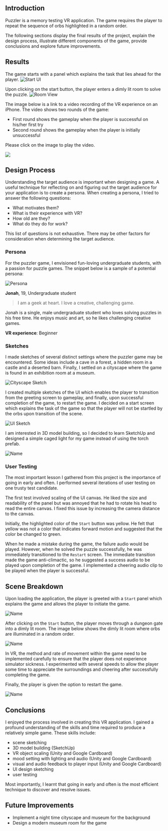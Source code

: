 ## Introduction
Puzzler is a memory testing VR application. The game requires the player to repeat the sequence of orbs highlighted in a random order.

The following sections display the final results of the project, explain the design process, illustrate different components of the game, provide conclusions and explore future improvements. 
 
## Results

The game starts with a panel which explains the task that lies ahead for the player.
![](media/vrstart.png?raw=true "Start UI")

Upon clicking on the start button, the player enters a dimly lit room to solve the puzzle.
![](media/vrroomviewcenter.png?raw=true "Room View")

The image below is a link to a video recording of the VR experience on an iPhone. The video shows two rounds of the game:
- First round shows the gameplay when the player is successful on his/her first try
- Second round shows the gameplay when the player is initially unsuccessful

Please click on the image to play the video.

[![](https://img.youtube.com/vi/pZc5vHyaPdE/0.jpg)](https://www.youtube.com/watch?v=pZc5vHyaPdE "VR Experience on iPhone")

## Design Process

Understanding the target audience is important when designing a game. A useful technique for reflecting on and figuring out the target audience for your application is to create a persona. When creating a persona, I tried to answer the following questions:
- What motivates them?
- What is their experience with VR?
- How old are they?
- What do they do for work?

This list of questions is not exhaustive. There may be other factors for consideration when determining the target audience.
 
### Persona

For the puzzler game, I envisioned fun-loving undergraduate students, with a passion for puzzle games. The snippet below is a sample of a potential persona:

![](media/persona.png?raw=true "Persona")

**Jonah**, 19, Undergraduate student

>I am a geek at heart. I love a creative, challenging game.

Jonah is a single, male undergraduate student who loves solving puzzles in his free time. He enjoys music and art, so he likes challenging creative games.

**VR experience**: Beginner

### Sketches

I made sketches of several distinct settings where the puzzler game may be encountered. Some ideas include a cave in a forest, a hidden room in a castle and a deserted barn. Finally, I settled on a cityscape where the game is found in an exhibition room at a museum.

![](media/cityscape.jpg?raw=true "Cityscape Sketch")

I created multiple sketches of the UI which enables the player to transition from the greeting screen to gameplay, and finally, upon successful completion of the game, to restart the game. I decided on a start screen which explains the task of the game so that the player will not be startled by the orbs upon transition of the scene.

![](media/uisketches.png?raw=true "UI Sketch")

I am interested in 3D model building, so I decided to learn SketchUp and designed a simple caged light for my game instead of using the torch prefab. 

![](media/gamelight.png?raw=true "Name")

### User Testing

The most important lesson I gathered from this project is the importance of going in early and often. I performed several iterations of user testing on one trusty test candidate.

The first test involved scaling of the UI canvas. He liked the size and readability of the panel but was annoyed that he had to rotate his head to read the entire canvas. I fixed this issue by increasing the camera distance to the canvas.

Initially, the highlighted color of the ```Start``` button was yellow. He felt that yellow was not a color that indicates forward motion and suggested that the color be changed to green.

When he made a mistake during the game, the failure audio would be played. However, when he solved the puzzle successfully, he was immediately transitioned to the ```Restart``` screen. The immediate transition made the game anti-climactic, so he suggested a success audio to be played upon completion of the game. I implemented a cheering audio clip to be played when the player is successful.

## Scene Breakdown

Upon loading the application, the player is greeted with a ```Start``` panel which explains the game and allows the player to initiate the game.

![](media/startscene.png?raw=true "Name")

After clicking on the ```Start``` button, the player moves through a dungeon gate into a dimly lit room. The image below shows the dimly lit room where orbs are illuminated in a random order.

![](media/playscene.png?raw=true "Name")

In VR, the method and rate of movement within the game need to be implemented carefully to ensure that the player does not experience simulator sickness. I experimented with several speeds to allow the player some time to appreciate the surroundings and cheering after successfully completing the game.

Finally, the player is given the option to restart the game.

![](media/restartscene.png?raw=true "Name")

## Conclusions

I enjoyed the process involved in creating this VR application. I gained a profound understanding of the skills and time required to produce a relatively simple game. These skills include: 
- scene sketching
- 3D model building (SketchUp)
- VR object scaling (Unity and Google Cardboard)
- mood setting with lighting and audio (Unity and Google Cardboard)
- visual and audio feedback to player input (Unity and Google Cardboard)
- UI design sketching
- user testing

Most importantly, I learnt that going in early and often is the most efficient technique to discover and resolve issues. 

## Future Improvements

- Implement a night time cityscape and museum for the background
- Design a modern museum room for the game